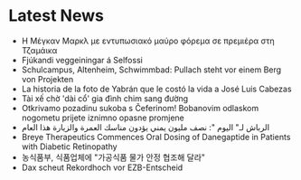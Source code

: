 # Latest News
-  H Mέγκαν Μαρκλ με εντυπωσιακό μαύρο φόρεμα σε πρεμιέρα στη Τζαμάικα
-  Fjúkandi veggeiningar á Selfossi
-  Schulcampus, Altenheim, Schwimmbad: Pullach steht vor einem Berg von Projekten
-  La historia de la foto de Yabrán que le costó la vida a José Luis Cabezas
-  Tài xế chờ 'dài cổ' gia đình chim sang đường
-  Otkrivamo pozadinu sukoba s Čeferinom! Bobanovim odlaskom nogometu prijete iznimno opasne promjene
-  الرباش لـ" اليوم ": نصف مليون يمني يؤدون مناسك العمرة والزيارة هذا العام
-  Breye Therapeutics Commences Oral Dosing of Danegaptide in Patients with Diabetic Retinopathy
-  농식품부, 식품업체에 "가공식품 물가 안정 협조해 달라"
-  Dax scheut Rekordhoch vor EZB-Entscheid
